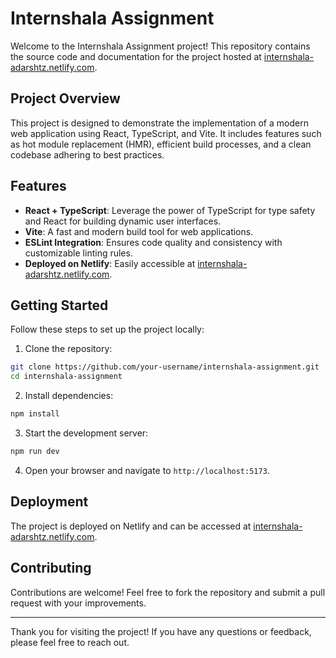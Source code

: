 # Internshala Assignment

Welcome to the Internshala Assignment project! This repository contains the source code and documentation for the project hosted at [internshala-adarshtz.netlify.com](https://internshala-adarshtz.netlify.com).

## Project Overview

This project is designed to demonstrate the implementation of a modern web application using React, TypeScript, and Vite. It includes features such as hot module replacement (HMR), efficient build processes, and a clean codebase adhering to best practices.

## Features

- **React + TypeScript**: Leverage the power of TypeScript for type safety and React for building dynamic user interfaces.
- **Vite**: A fast and modern build tool for web applications.
- **ESLint Integration**: Ensures code quality and consistency with customizable linting rules.
- **Deployed on Netlify**: Easily accessible at [internshala-adarshtz.netlify.com](https://internshala-adarshtz.netlify.com).

## Getting Started

Follow these steps to set up the project locally:

1. Clone the repository:
  ```bash
  git clone https://github.com/your-username/internshala-assignment.git
  cd internshala-assignment
  ```

2. Install dependencies:
  ```bash
  npm install
  ```

3. Start the development server:
  ```bash
  npm run dev
  ```

4. Open your browser and navigate to `http://localhost:5173`.

## Deployment

The project is deployed on Netlify and can be accessed at [internshala-adarshtz.netlify.com](https://internshala-adarshtz.netlify.com).

## Contributing

Contributions are welcome! Feel free to fork the repository and submit a pull request with your improvements.

---
Thank you for visiting the project! If you have any questions or feedback, please feel free to reach out.
